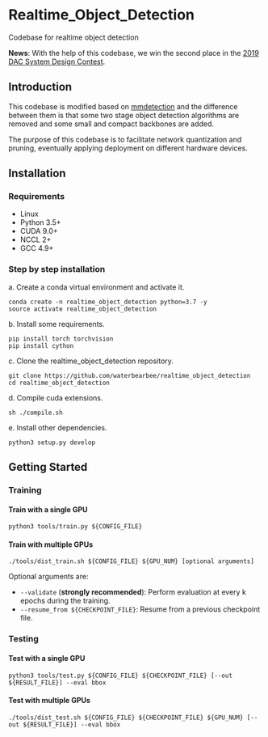 # Realtime_Object_Detection
Codebase for realtime object detection

**News**: With the help of this codebase, we win the second place in the [2019 DAC System Design Contest](http://www.cse.cuhk.edu.hk/~byu/2019-DAC-SDC/index.html).

## Introduction
This codebase is modified based on [mmdetection](https://github.com/open-mmlab/mmdetection) 
and the difference between them is that some two stage object detection algorithms are removed 
and some small and compact backbones are added.

The purpose of this codebase is to facilitate network quantization and pruning, 
eventually applying deployment on different hardware devices.

## Installation

### Requirements

- Linux
- Python 3.5+ 
- CUDA 9.0+
- NCCL 2+
- GCC 4.9+

### Step by step installation

a. Create a conda virtual environment and activate it. 
```shell
conda create -n realtime_object_detection python=3.7 -y
source activate realtime_object_detection
```
b. Install some requirements.
```shell
pip install torch torchvision
pip install cython
```
c. Clone the realtime_object_detection repository.

```shell
git clone https://github.com/waterbearbee/realtime_object_detection
cd realtime_object_detection
```

d. Compile cuda extensions.

```shell
sh ./compile.sh
```

e. Install other dependencies.

```shell
python3 setup.py develop
```

## Getting Started

### Training

#### Train with a single GPU

```shell
python3 tools/train.py ${CONFIG_FILE} 
```

#### Train with multiple GPUs

```shell
./tools/dist_train.sh ${CONFIG_FILE} ${GPU_NUM} [optional arguments]
```

Optional arguments are:

- `--validate` (**strongly recommended**): Perform evaluation at every k epochs during the training.
- `--resume_from ${CHECKPOINT_FILE}`: Resume from a previous checkpoint file.

### Testing

#### Test with a single GPU
```shell
python3 tools/test.py ${CONFIG_FILE} ${CHECKPOINT_FILE} [--out ${RESULT_FILE}] --eval bbox 
```

#### Test with multiple GPUs
```shell
./tools/dist_test.sh ${CONFIG_FILE} ${CHECKPOINT_FILE} ${GPU_NUM} [--out ${RESULT_FILE}] --eval bbox
```
